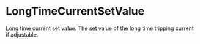 LongTimeCurrentSetValue
=======================

Long time current set value. The set value of the long time tripping current if adjustable.
